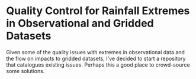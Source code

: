 # Quality Control for Rainfall Extremes in Observational and Gridded Datasets
Given some of the quality issues with extremes in observational data and the flow on impacts to gridded datasets, I've decided to start a repository that catalogues existing issues. Perhaps this a good place to crowd-source some solutions.
